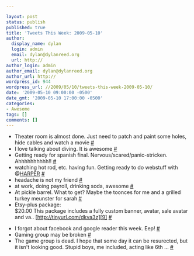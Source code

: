 ```yaml
---

layout: post
status: publish
published: true
title: 'Tweets This Week: 2009-05-10'
author:
  display_name: dylan
  login: admin
  email: dylan@dylanreed.org
  url: http://
author_login: admin
author_email: dylan@dylanreed.org
author_url: http://
wordpress_id: 944
wordpress_url: //2009/05/10/tweets-this-week-2009-05-10/
date: '2009-05-10 09:00:00 -0500'
date_gmt: '2009-05-10 17:00:00 -0500'
categories:
- Awesome
tags: []
comments: []
---
```


  * Theater room is almost done. Just need to patch and paint some holes, hide cables and watch a movie [#][1]
  * I love talking about diving. It is awesome [#][2]
  * Getting ready for spanish final. Nervous/scared/panic-stricken. Ahhhhhhhhhh!! [#][3]
  * watching hot rod, etc. having fun. Getting ready to do webstuff with @[HARPER][4] [#][5]
  * headache is not my friend [#][6]
  * at work, doing payroll, drinking soda, awesome [#][7]
  * At pickle barrel. What to get? Maybe the toonces for me and a grilled turkey meunster for sarah [#][8]
  * Etsy-plus package:  
$20.00 This package includes a fully custom banner, avatar, sale avatar and va.. [http://tinyurl.com/dkva3z][9] [#][10]

   [1]: http://twitter.com/awesomeguy/statuses/1690579091
   [2]: http://twitter.com/awesomeguy/statuses/1692370755
   [3]: http://twitter.com/awesomeguy/statuses/1695823756
   [4]: http://twitter.com/HARPER
   [5]: http://twitter.com/awesomeguy/statuses/1701110206
   [6]: http://twitter.com/awesomeguy/statuses/1701388893
   [7]: http://twitter.com/awesomeguy/statuses/1705698448
   [8]: http://twitter.com/awesomeguy/statuses/1721837737
   [9]: http://tinyurl.com/dkva3z
   [10]: http://twitter.com/awesomeguy/statuses/1730507933

  * I forgot about facebook and google reader this week. Eep! [#][11]
  * Gaming group may be broken [#][12]
  * The game group is dead. I hope that some day it can be resurected, but it isn't looking good. Stupid boys, me included, acting like 6th ... [#][13]
  


   [11]: http://twitter.com/awesomeguy/statuses/1739854534
   [12]: http://twitter.com/awesomeguy/statuses/1740511753
   [13]: http://twitter.com/awesomeguy/statuses/1746829453

